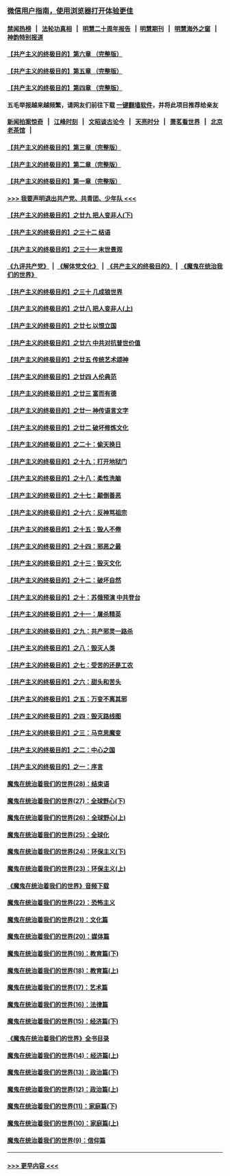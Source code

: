 ### [微信用户指南，使用浏览器打开体验更佳](https://github.com/gfw-breaker/banned-news1/blob/master/indexes/wechat-guide.md?t=0)
#### [禁闻热榜](热点新闻.md?t=0)  &nbsp;&nbsp;|&nbsp;&nbsp; [法轮功真相](https://github.com/gfw-breaker/truth/blob/master/README.md?t=0) &nbsp;&nbsp;|&nbsp;&nbsp; [明慧二十周年报告](https://github.com/gfw-breaker/mh-reports/blob/master/README.md?t=0) &nbsp;&nbsp;|&nbsp;&nbsp;[明慧期刊](https://github.com/gfw-breaker/mh-qikan) &nbsp;&nbsp;|&nbsp;&nbsp; [明慧海外之窗](https://github.com/gfw-breaker/mh-news/blob/master/README.md?t=0) &nbsp;&nbsp;|&nbsp;&nbsp; [神韵特别报道](https://github.com/gfw-breaker/mh-news/blob/master/shenyun.md?t=0)
#### [【共产主义的终极目的】第六章 （完整版）](../pages/nsc422/n11428913.md?t=02071555) 
#### [【共产主义的终极目的】第五章 （完整版）](../pages/nsc422/n11428912.md?t=02071555) 
#### [【共产主义的终极目的】第四章 （完整版）](../pages/nsc422/n11428907.md?t=02071555) 
#### 五毛举报越来越频繁，请网友们前往下载 [一键翻墙软件](https://github.com/gfw-breaker/ssr-accounts)，并将此项目推荐给亲友
#### [新闻拍案惊奇](https://github.com/gfw-breaker/banned-news1/blob/master/pages/link4.md) &nbsp;&nbsp;|&nbsp;&nbsp; [江峰时刻](https://github.com/gfw-breaker/banned-news1/blob/master/pages/link4.md) &nbsp;&nbsp;|&nbsp;&nbsp; [文昭谈古论今](https://github.com/gfw-breaker/banned-news1/blob/master/pages/link4.md) &nbsp;&nbsp;|&nbsp;&nbsp; [天亮时分](https://github.com/gfw-breaker/banned-news1/blob/master/pages/link4.md) &nbsp;&nbsp;|&nbsp;&nbsp; [萧茗看世界](https://github.com/gfw-breaker/banned-news1/blob/master/pages/link4.md) &nbsp;&nbsp;|&nbsp;&nbsp; [北京老茶馆](https://github.com/gfw-breaker/banned-news1/blob/master/pages/link4.md) &nbsp;&nbsp;|&nbsp;&nbsp; 
#### [【共产主义的终极目的】第三章（完整版）](../pages/nsc422/n11428848.md?t=02071555) 
#### [【共产主义的终极目的】第二章（完整版）](../pages/nsc422/n11428831.md?t=02071555) 
#### [【共产主义的终极目的】第一章（完整版）](../pages/nsc422/n11417651.md?t=02071555) 
#### [>>> 我要声明退出共产党、共青团、少年队 <<<](https://github.com/begood0513/goodnews/blob/master/quit/letter.md) 
#### [【共产主义的终极目的】之廿九 把人变非人(下)](../pages/nsc422/n11344140.md?t=02071555) 
#### [【共产主义的终极目的】之三十二 结语](../pages/nsc422/n11360535.md?t=02071555) 
#### [【共产主义的终极目的】之三十一 末世景观](../pages/nsc422/n11351129.md?t=02071555) 
#### [《九评共产党》](https://github.com/begood0513/9ping.md/blob/master/README.md) &nbsp;|&nbsp; [《解体党文化》](../../../../jtdwh.md/blob/master/README.md)  &nbsp;|&nbsp; [《共产主义的终极目的》](../../../../gczydzjmd.md/blob/master/README.md) &nbsp;|&nbsp; [《魔鬼在统治我们的世界》](../../../../mgztzwmdsj.md/blob/master/README.md) 
#### [【共产主义的终极目的】之三十 几成狼世界](../pages/nsc422/n11348280.md?t=02071555) 
#### [【共产主义的终极目的】之廿八 把人变非人(上)](../pages/nsc422/n11340492.md?t=02071555) 
#### [【共产主义的终极目的】之廿七 以恨立国](../pages/nsc422/n11336944.md?t=02071555) 
#### [【共产主义的终极目的】之廿六 中共对抗普世价值](../pages/nsc422/n11324785.md?t=02071555) 
#### [【共产主义的终极目的】之廿五 传统艺术颂神](../pages/nsc422/n11296396.md?t=02071555) 
#### [【共产主义的终极目的】之廿四 人伦典范](../pages/nsc422/n11296397.md?t=02071555) 
#### [【共产主义的终极目的】之廿三 富而有德](../pages/nsc422/n11283598.md?t=02071555) 
#### [【共产主义的终极目的】之廿一 神传语言文字](../pages/nsc422/n11263265.md?t=02071555) 
#### [【共产主义的终极目的】之廿二 破坏修炼文化](../pages/nsc422/n11245728.md?t=02071555) 
#### [【共产主义的终极目的】之二十：偷天换日](../pages/nsc422/n11238846.md?t=02071555) 
#### [【共产主义的终极目的】之十九：打开地狱门](../pages/nsc422/n11206376.md?t=02071555) 
#### [【共产主义的终极目的】之十八：柔性洗脑](../pages/nsc422/n11199994.md?t=02071555) 
#### [【共产主义的终极目的】之十七：颠倒善恶](../pages/nsc422/n11179782.md?t=02071555) 
#### [【共产主义的终极目的】之十六：反神骂祖宗](../pages/nsc422/n11166798.md?t=02071555) 
#### [【共产主义的终极目的】之十五：毁人不倦](../pages/nsc422/n11166792.md?t=02071555) 
#### [【共产主义的终极目的】之十四：邪恶之最](../pages/nsc422/n11150249.md?t=02071555) 
#### [【共产主义的终极目的】之十三：毁灭文化](../pages/nsc422/n11135227.md?t=02071555) 
#### [【共产主义的终极目的】之十二：破坏自然](../pages/nsc422/n11135214.md?t=02071555) 
#### [【共产主义的终极目的】之十：苏俄预演 中共登台](../pages/nsc422/n11118424.md?t=02071555) 
#### [【共产主义的终极目的】之十一：屠杀精英](../pages/nsc422/n11118442.md?t=02071555) 
#### [【共产主义的终极目的】之九：共产邪灵一路杀](../pages/nsc422/n11114139.md?t=02071555) 
#### [【共产主义的终极目的】之八：毁灭人类](../pages/nsc422/n11108503.md?t=02071555) 
#### [【共产主义的终极目的】之七：受苦的还是工农](../pages/nsc422/n11101809.md?t=02071555) 
#### [【共产主义的终极目的】之六：甜头和苦头](../pages/nsc422/n11096971.md?t=02071555) 
#### [【共产主义的终极目的】之五：万变不离其邪](../pages/nsc422/n11091285.md?t=02071555) 
#### [【共产主义的终极目的】之四：毁灭路线图](../pages/nsc422/n11086284.md?t=02071555) 
#### [【共产主义的终极目的】之三：马克思魔变](../pages/nsc422/n11061941.md?t=02071555) 
#### [【共产主义的终极目的】之二：中心之国](../pages/nsc422/n11047728.md?t=02071555) 
#### [【共产主义的终极目的】之一：序言](../pages/nsc422/n11086077.md?t=02071555) 
#### [魔鬼在统治着我们的世界(28)：结束语](../pages/nsc422/n10936246.md?t=02071555) 
#### [魔鬼在统治着我们的世界(27)：全球野心(下)](../pages/nsc422/n10928319.md?t=02071555) 
#### [魔鬼在统治着我们的世界(26)：全球野心(上)](../pages/nsc422/n10900318.md?t=02071555) 
#### [魔鬼在统治着我们的世界(25)：全球化](../pages/nsc422/n10788205.md?t=02071555) 
#### [魔鬼在统治着我们的世界(24)：环保主义(下)](../pages/nsc422/n10695307.md?t=02071555) 
#### [魔鬼在统治着我们的世界(23)：环保主义(上)](../pages/nsc422/n10688613.md?t=02071555) 
#### [《魔鬼在统治着我们的世界》音频下载](../pages/nsc422/n10635553.md?t=02071555) 
#### [魔鬼在统治着我们的世界(22)：恐怖主义](../pages/nsc422/n10614727.md?t=02071555) 
#### [魔鬼在统治着我们的世界(21)：文化篇](../pages/nsc422/n10597706.md?t=02071555) 
#### [魔鬼在统治着我们的世界(20)：媒体篇](../pages/nsc422/n10586579.md?t=02071555) 
#### [魔鬼在统治着我们的世界(19)：教育篇(下)](../pages/nsc422/n10564808.md?t=02071555) 
#### [魔鬼在统治着我们的世界(18)：教育篇(上)](../pages/nsc422/n10526970.md?t=02071555) 
#### [魔鬼在统治着我们的世界(17)：艺术篇](../pages/nsc422/n10499093.md?t=02071555) 
#### [魔鬼在统治着我们的世界(16)：法律篇](../pages/nsc422/n10485969.md?t=02071555) 
#### [魔鬼在统治着我们的世界(15)：经济篇(下)](../pages/nsc422/n10469975.md?t=02071555) 
#### [《魔鬼在统治着我们的世界》全书目录](../pages/nsc422/n10464261.md?t=02071555) 
#### [魔鬼在统治着我们的世界(14)：经济篇(上)](../pages/nsc422/n10457370.md?t=02071555) 
#### [魔鬼在统治着我们的世界(13)：政治篇(下)](../pages/nsc422/n10448270.md?t=02071555) 
#### [魔鬼在统治着我们的世界(12)：政治篇(上)](../pages/nsc422/n10444576.md?t=02071555) 
#### [魔鬼在统治着我们的世界(11)：家庭篇(下)](../pages/nsc422/n10440961.md?t=02071555) 
#### [魔鬼在统治着我们的世界(10)：家庭篇(上)](../pages/nsc422/n10435448.md?t=02071555) 
#### [魔鬼在统治着我们的世界(9)：信仰篇](../pages/nsc422/n10432159.md?t=02071555) 

----
#### [ >>> 更早内容 <<< ](../indexes/nsc422-earlier.md)
